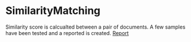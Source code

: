 # SimilarityMatching
Similarity score is calcualted between a pair of documents. A few samples have been tested and a reported is created. [Report](https://docs.google.com/document/d/1aHw7Xo6JrR-GkFfeisX4snFTOlLQuJyGY8QZTkM3jD0/edit?usp=sharing)

